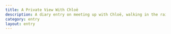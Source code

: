 ```yaml
---
title: A Private View With Chloë
description: A diary entry on meeting up with Chloë, walking in the rain, and a private view in the ICA
category: entry
layout: entry
---
```

